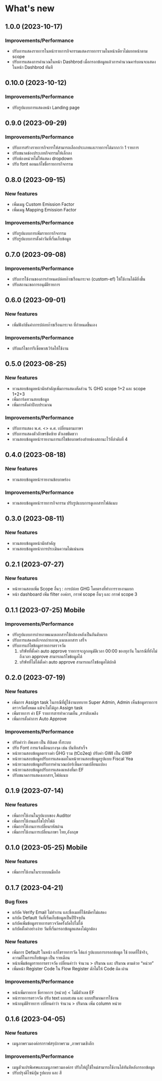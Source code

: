 # What's new

##

## 1.0.0 (2023-10-17)

### Improvements/Performance

* ปรับการแสดงรายการในหน้ารายการกิจกรรมแสดงรายการรวมในหน้าเดียวไม่แยกหน้าตาม scope
* ปรับการแสดงการคำนวณในหน้า Dashbrod เมื่อกรอกข้อมูลแล้วการคำนวณคาร์บอนจะแสดงในหน้า Dashbrod ทันที

## 0.10.0 (2023-10-12)

### Improvements/Performance

* ปรับรูปแบบการแสดงหน้า Landing page

## 0.9.0 (2023-09-29)

### Improvements/Performance

* ปรับการสร้างรายการกิจกรรให้สามารถเลือกประเภทและรายการได้มากกว่า 1 รายการ
* ปรับขนาดช่องประเภทกิจกรรมให้เล็กลง
* ปรับช่องหน่วยไม่ให้แสดง dropdown
* ปรับ font ตอนแก้ไขชื่อรายการกิจกรรม

## 0.8.0 (2023-09-15)

### New features

* เพิ่มเมนู Custom Emission Factor
* เพิ่มเมนู Mapping Emission Factor

### Improvements/Performance

* ปรับรูปแบบการเพิ่มรายการกิจกรรม
* ปรับรูปแบบการตั้งค่าวันที่เริ่มเก็บข้อมูล

## 0.7.0 (2023-09-08)

### Improvements/Performance

* ปรับการใช้งานของการกำหนดปล่อยก๊าซเรือนกระจก (custom-ef) ให้ใช้งานได้ดียิ่งขึ้น
* ปรับสถานะขอการอนุมัติรายการ

## 0.6.0 (2023-09-01)

### New features

* เพิ่มฟังก์ชันค่าการปล่อยก๊าซเรือนกระจก ที่กำหนดขึ้นเอง

### Improvements/Performance

* ปรับแก้ไขการรีเซ็ตพาสเวิร์ดให้ใช้งาน

## 0.5.0 (2023-08-25)

### New features

* ทวนสอบข้อมูลหน้านัยสำคัญเพิ่มการแสดงสัดส่วน % GHG scope 1+2 และ scope 1+2+3
* เพิ่มการ์ดทวนสอบข้อมูล
* เพิ่มการตั้งค่าปีงบประมาณ

### Improvements/Performance

* ปรับการแสดง พ.ศ. <> ค.ศ. เปลี่ยนตามภาษา
* ปรับการแสดงตัวอักษรชิดซ้าย ตัวเลขชิดขวา
* ทวนสอบข้อมูลหน้ารายงานการแก้ไขข้อบกพร่องย้ายช่องสถานะไว้ที่ลำดับที่ 4

## 0.4.0 (2023-08-18)

### New features

* ทวนสอบข้อมูลหน้ารายงานข้อบกพร่อง

### Improvements/Performance

* ทวนสอบข้อมูลหน้ารายการกิจกรรม ปรับรูปแบบการดูเอกสารไฟล์แนบ

## 0.3.0 (2023-08-11)

### New features

* ทวนสอบข้อมูลหน้านัยสำคัญ
* ทวนสอบข้อมูลหน้าการประเมินความไม่แน่นอน

## 0.2.1 (2023-07-27)

### New features

* หน้าทวนสอบเพิ่ม Scope อื่นๆ : การปล่อย GHG โดยตรงที่ทำการรายงานแยก
* หน้า dashboard เพิ่ม filter องค์กร, กราฟ scope อื่นๆ และ กราฟ scope 3

## 0.1.1 (2023-07-25) Mobile

### Improvements/Performance

* ปรับรูปแบบการถ่ายภาพแนบเอกสารใช้กล้องหลังเป็นอันดับแรก
* ปรับการแสดงหลังจากถ่ายภาพ,แนบเอกสาร เสร็จ
* ปรับการแก้ไขข้อมูลรายการตรวจวัด
  1. บริษัทที่ตั้งค่า auto approve รายการจะถูกอนุมัติเวลา 00:00 ของทุกวัน ในกรณีที่ยังไม่ถึงเวลา approve สามารถแก้ไขข้อมูลได้
  2. บริษัทที่ไม่ได้ตั้งค่า auto approve สามารถแก้ไขข้อมูลได้ปกติ

## 0.2.0 (2023-07-19)

### New features

* เพิ่มการ Assign task ในกรณีที่ผู้ใช้งานบทบาท Super Admin, Admin เห็นข้อมูลรายการตรวจวัดทั้งหมด แม้จะไม่ได้ถูก Assign task
* เพิ่มรายการ ค่า EF รายการสารทำความเย็น ,สารดับเพลิง
* เพิ่มการตั้งค่าการ Auto Approve

### Improvements/Performance

* ปรับคำว่า อัพเดท เป็น อัปเดต ทั้งระบบ
* ปรับ Font การแจ้งเตือนบางจุด เช่น บันทึกสำเร็จ
* หน้าทวนสอบข้อมูลตารางค่า GHG รวม (tCo2eq) ปรับคำ GWI เป็น GWP
* หน้าทวนสอบข้อมูลปรับการแสดงผลในหน้าทวนสอบข้อมูลรูปแบบ Fiscal Yea
* หน้าทวนสอบข้อมูลปรับการคำนวณเปอร์เซ็นความเปลี่ยนแปลง
* หน้าทวนสอบข้อมูลปรับการแสดงแหล่งที่มา EF
* ปรับขนาดการแสดงเอกสาร,ไฟล์แนบ

## 0.1.9 (2023-07-14)

### New features

* เพิ่มการใช้งานในรูปแบบของ Auditor
* เพิ่มการใช้งานแก้ไขโปรไฟล์
* เพิ่มการใช้งานการเปลี่ยนรหัสผ่าน
* เพิ่มการใช้งานการเปลี่ยนภาษา ไทย,อังกฤษ

## 0.1.0 (2023-05-25) Mobile

### New features

* เพิ่มการใช้งานในระบบบนมือถือ

## 0.1.7 (2023-04-21)

### Bug fixes

* แก้บัค Verify Email ไม่ทำงาน และชื่อเมลที่ใช้สมัครไม่แสดง
* แก้บัค Default วันที่เริ่มเก็บข้อมูลเป็นปีปัจจุบัน
* แก้บัคเพิ่มข้อมูลรายการตรวจวัดครั้งถัดไปไม่ได้
* แก้บัคตั้งค่าอย่างง่าย วันที่เริ่มกรอกข้อมูลแสดงไม่ถูกต้อง

### New features

* เพิ่มการ Default ในหน้า แก้ไขรายการวัด ได้แก่ รูปแบบการกรอกข้อมูล ใช้ ยอดที่ใช้จริง, ความถี่ในการเก็บข้อมูล เป็น รายเดือน
* หน้าเพิ่มข้อมูลรายการตรวจวัด เปลี่ยนคำว่า จำนวน > ปริมาณ และ ปริมาณ ตามด้วย “หน่วย”
* เพิ่มหน้า Register Code ใน Flow Register ดักไม่ให้ Code ผิด ผ่าน

### Improvements/Performance

* หน้าเพิ่มรายการ ชื่อรายการ (หน่วย) < ไม่มีตัวเลข EF
* หน้ารายการตรวจวัด ปรับ text แบบสะสม และ แบบปริมาณการใช้งาน
* หน้าอนุมัติรายการ เปลี่ยนคำว่า จำนวน > ปริมาณ เพิ่ม column หน่วย

## 0.1.6 (2023-04-05)

### New features

* เมนูภาพรวมองค์กรกราฟสรุปภาพรวม ,ภาพรวมเชิงลึก

### Improvements/Performance

* เมนูตัวแปรพิเศษและเมนูภาพรวมองค์กร ปรับให้ผู้ใช้ใหม่สามารถใช้งานได้ทันทีหลังกรอกข้อมูล
* ปรับปรุงดีไซน์ปุ่ม รูปแบบ และ สี
